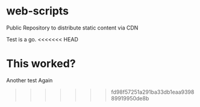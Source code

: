 # web-scripts
Public Repository to distribute static content via CDN

Test is a go.
<<<<<<< HEAD

This worked?
=======
Another test
Again
>>>>>>> fd98f57251a291ba33db1eaa939889919950de8b
